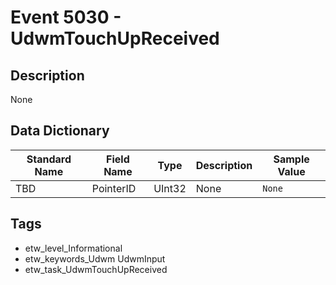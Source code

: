# Event 5030 - UdwmTouchUpReceived

## Description
None

## Data Dictionary
|Standard Name|Field Name|Type|Description|Sample Value|
|---|---|---|---|---|
|TBD|PointerID|UInt32|None|`None`|

## Tags
* etw_level_Informational
* etw_keywords_Udwm UdwmInput
* etw_task_UdwmTouchUpReceived